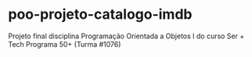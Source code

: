 # poo-projeto-catalogo-imdb
Projeto final disciplina Programação Orientada a Objetos I do curso Ser + Tech Programa 50+ (Turma #1076)
